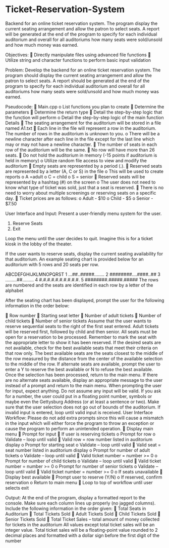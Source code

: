 # Ticket-Reservation-System
Backend for an online ticket reservation system. The program display  the current seating arrangement and allow the patron to select seats. A report will be generated at the end of  the program to specify for each individual auditorium and overall for all auditoriums how many seats were  sold/unsold and how much money was earned.

Objectives:
 Directly manipulate files using advanced file functions
 Utilize string and character functions to perform basic input validation

Problem: 
Develop the backend for an online ticket reservation system. The program should display 
the current seating arrangement and allow the patron to select seats. A report should be generated at the end of 
the program to specify for each individual auditorium and overall for all auditoriums how many seats were 
sold/unsold and how much money was earned.

Pseudocode: 
 Main.cpp
	o List functions you plan to create
		 Determine the parameters
		 Determine the return type
		 Detail the step-by-step logic that the function will perform
	o Detail the step-by-step logic of the main function
Details
 The seating arrangement for the auditorium will be stored in a file named A1.txt
 Each line in the file will represent a row in the auditorium. The number of rows in the auditorium is 
unknown to you.
	o There will be a newline character after each line in the file except for the last line which may or 
	may not have a newline character.
 The number of seats in each row of the auditorium will be the same.
 No row will have more than 26 seats.
 Do not hold the auditorium in memory (-15 points if auditorium is held in memory)
	o Utilize random file access to view and modify the auditorium 
 Empty seats are represented by a period (.).
 Reserved seats are represented by a letter (A, C or S) in the file
	o This will be used to create reports
	o A =adult
	o C = child
	o S = senior
 Reserved seats will be represented by a hashtag (#) on the screen
	o The user does not need to know what type of ticket was sold, just that a seat is reserved.
 There is no need to worry about multiple screenings or reserving seats on a specific day.
 Ticket prices are as follows:
	o Adult - $10
	o Child - $5
	o Senior - $7.50

User Interface and Input: Present a user-friendly menu system for the user.
1. Reserve Seats
2. Exit

Loop the menu until the user decides to quit. Imagine this is for a ticket kiosk in the lobby of the theater.

If the user wants to reserve seats, display the current seating availability for that auditorium. An example seating 
chart is provided below for an auditorium with 5 rows and 20 seats per row.

 ABCDEFGHIJKLMNOPQRST
1 ...##..#####........
2 ########....####..##
3 .........##.........
4 #.#.#.#.#.#.#.#.#.#.
5 ########.#####.#####
The rows are numbered and the seats are identified in each row by a letter of the alphabet

After the seating chart has been displayed, prompt the user for the following information in the order below:

 Row number
 Starting seat letter
 Number of adult tickets
 Number of child tickets
 Number of senior tickets
Assume that the user wants to reserve sequential seats to the right of the first seat entered. Adult tickets will be 
reserved first, followed by child and then senior. All seats must be open for a reservation to be processed. 
Remember to mark the seat with the appropriate letter to show it has been reserved.
If the desired seats are not available, check for the best available seats that meet their criteria on that row only. 
The best available seats are the seats closest to the middle of the row measured by the distance from the center 
of the available selection to the middle of the row. If alternate seats are available, prompt the user to enter a Y to 
reserve the best available or N to refuse the best available. Once the selection has been processed, return to the 
main menu. If there are no alternate seats available, display an appropriate message to the user instead of a 
prompt and return to the main menu.
When prompting the user for input, expect anything. Do not assume any input will be valid. If you ask for a 
number, the user could put in a floating point number, symbols or maybe even the Gettysburg Address (or at least 
a sentence or two). Make sure that the user selection does not go out of bounds of the auditorium. If invalid 
input is entered, loop until valid input is received.
User Interface Workflow: Please do not add extra prompts since this will cause a mismatch in the input which will 
either force the program to throw an exception or cause the program to perform an unintended operation.
 Display main menu
 Prompt for input
 If user is reserving tickets
	o Prompt for row
	o Validate – loop until valid
		 Valid row = row number listed in auditorium display
	o Prompt for starting seat
	o Validate – loop until valid
		 Valid seat = seat number listed in auditorium display
	o Prompt for number of adult tickets
	o Validate – loop until valid
		 Valid ticket number = number >= 0
	o Prompt for number of child tickets
	o Validate – loop until valid
		 Valid ticket number = number >= 0
	o Prompt for number of senior tickets
	o Validate – loop until valid
		 Valid ticket number = number >= 0
	o If seats unavailable
		 Display best available
		 Prompt user to reserve (Y/N)
	o If reserved, confirm reservation
	o Return to main menu
 Loop to top of workflow until user selects exit

Output: At the end of the program, display a formatted report to the console. Make sure each column lines up 
properly (no jagged columns). Include the following information in the order given:
 Total Seats in Auditorium
 Total Tickets Sold
 Adult Tickets Sold
 Child Tickets Sold
 Senior Tickets Sold
 Total Ticket Sales – total amount of money collected for tickets in the auditorium
All values except total ticket sales will be an integer value. Total ticket sales will be a floating-point value rounded to 2 decimal places and formatted with a dollar sign before the first digit of the number